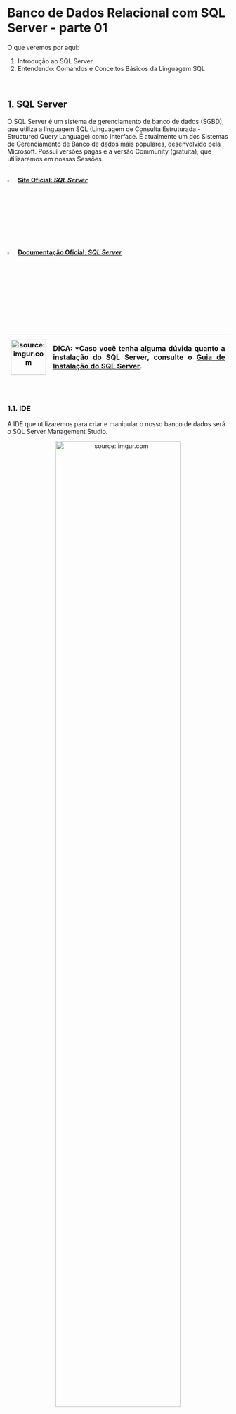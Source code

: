 <h1>Banco de Dados Relacional com SQL Server - parte 01</h1>




O que veremos por aqui:

1. Introdução ao SQL Server
2. Entendendo: Comandos e Conceitos Básicos da Linguagem SQL

<br />

<h2>1. SQL Server</h2>

O SQL Server é um sistema de gerenciamento de banco de dados (SGBD), que utiliza a linguagem SQL (Linguagem de Consulta Estruturada - Structured Query Language) como interface. É atualmente um dos Sistemas de Gerenciamento de Banco de dados mais populares, desenvolvido pela Microsoft. Possui versões pagas e a versão Community (gratuita), que utilizaremos em nossas Sessões.

<br />

<div align="left"><img src="https://i.imgur.com/S5RvRIb.png" title="source: imgur.com" width="4%"/> <a href="https://www.microsoft.com/pt-br/sql-server/sql-server-2022" target="_blank"><b>Site Oficial: <i>SQL Server</i></b></a></div>

<div align="left"><img src="https://i.imgur.com/S5RvRIb.png" title="source: imgur.com" width="4%"/> <a href="https://learn.microsoft.com/pt-br/sql/sql-server/what-s-new-in-sql-server-2022?view=sql-server-ver16" target="_blank"><b>Documentação Oficial: <i>SQL Server</i></b></a></div>

<br />

| <img src="https://i.imgur.com/RfjtOFi.png" title="source: imgur.com" width="80px"/> | <p align="justify"> **DICA:** *Caso você tenha alguma dúvida quanto a instalação do SQL Server, consulte o <a href="../00_ambiente/03_install_sql_server.md" target="_blank" />Guia de Instalação do SQL Server</a>. </p> |
| ------------------------------------------------------------ | ------------------------------------------------------------ |

<br />

<h3>1.1. IDE</h3>

A IDE que utilizaremos para criar e manipular o nosso banco de dados será o SQL Server Management Studio.

<div align="center"><img src="https://i.imgur.com/YdkmoPv.png" title="source: imgur.com" width="75%"/>
</div>

<br />

<div align="left"><img src="https://i.imgur.com/c3kUUoe.png" title="source: imgur.com" width="4%"/> <a href="https://learn.microsoft.com/en-us/sql/ssms/sql-server-management-studio-ssms?view=sql-server-ver16" target="_blank"><b>Documentação Oficial: <i>SQL Server Management Studio</i></b></a></div>

<br />

<h3>1.2. Criando o primeiro Banco de Dados</h3>

1. Uma vez que estamos no **SQL Server Management Studio** precisamos nos conectar com o **SQL Server**, através da tela abaixo:

<div align="center"><img src="https://i.imgur.com/27klobI.png" title="source: imgur.com" /></div>

2. Configure a sua conexão igual a imagem abaixo, alterando o item **Nome do servidor** para **localhost**:

<div align="center"><img src="https://i.imgur.com/ue0tGWa.png" title="source: imgur.com" /></div>

3.  Será aberta a janela principal do **SQL Server Management Studio**:

<div align="center"><img src="https://i.imgur.com/KjCzLoH.png" title="source: imgur.com" /></div>

4. Caso a janela de consultas (**SQLQuery1.sql**) não tenha sido aberta automaticamente, na Barra de Ferramentas do **SQL Server Management Studio**, clique no botão **Nova Consulta**:

<div align="center"><img src="https://i.imgur.com/gjdIRZ1.png" title="source: imgur.com" /></div>

5. Nesta janela (destacada com a cor verde), onde vamos criar as nossas instruções SQL.

<div align="center"><img src="https://i.imgur.com/IjIXRLb.png" title="source: imgur.com" /></div>

<br />

<h3>1.3. Executando consultas no SQL Server Management Studio</h3>



Para executar uma Query utilizaremos o comando Executar <img src="https://i.imgur.com/hY0lt5I.png" title="source: imgur.com" />, disponível na Barra de Ferramentas do **SQL Server Management Studio**:

<div align="center"><img src="https://i.imgur.com/3EXuyTV.png" title="source: imgur.com" /></div>

O Comando executar pode ser utilizado de duas formas diferentes:

1. Selecionando as linhas que você deseja executar;
2. Executando todas as linhas sequencialmente, caso você não selecione as linhas que você deseja executar.

<br />

| <img src="https://i.imgur.com/vVDBDG0.png" title="source: imgur.com" width="120px"/> | <div align="left"> **ALERTA DE BSM:** *Mantenha a Atenção aos Detalhes ao utilizar o comando Executar. O SQL não funciona da mesma forma que as Linguagens de Programação tradicionais. Cada instrução é única e o seu final é determinado pelo ponto e virgula (;). Na prática funciona como se fossem comandos do Terminal: Cada instrução faz uma ação e uma instrução nem sempre dependerá das instruções anteriores.* </div> |
| ------------------------------------------------------------ | ------------------------------------------------------------ |

<br />

<h3>1.4. Banco de Dados - Exemplo</h3>

Utilizaremos como Banco de dados guia do nosso aprendizado da Linguagem SQL, através do SQL Server, o Banco de dados **db_quitanda**. A Primeira tabela que vamos criar dentro do Banco **db_quitanda**, será a tabela **tb_produtos**, que possui a estrutura abaixo:

<div align="center"><img src="https://i.imgur.com/1IO9hPH.png" title="source: imgur.com" width="35%"/></div>

<br />

| <img src="https://i.imgur.com/vVDBDG0.png" title="source: imgur.com" width="120px"/> | <div align="left"> **ALERTA DE BSM:** *Mantenha a Atenção aos Detalhes ao utilizar a Linguagem SQL. Embora estejamos utilizando o Banco de dados SQL Server como ferramenta de aprendizado, a Linguagem SQL é universal para qualquer Banco de dados Relacional. É verdade que entre os SGBD's existem algumas sutis diferenças, mas na essência é a mesma Linguagem* </div> |
| ------------------------------------------------------------ | ------------------------------------------------------------ |

<br />

<h2><img src="https://i.imgur.com/ZL3AFqF.png" title="source: imgur.com" width="30px"/>Criar o Banco de dados</h2>



Na **Janela de Consultas**, digite e execute a query abaixo utilizando o botão <img src="https://i.imgur.com/hY0lt5I.png" title="source: imgur.com" />:

<h4>CREATE DATABASE</h4>

```sql
CREATE DATABASE db_quitanda;
```
A instrução **CREATE DATABASE** é um comando do tipo **DDL (Data Definition Language)**, utilizado para criar um Banco de dados.

> **Relembrando...**
>
> - **DML - Linguagem de Manipulação de Dados:** instruções DML indicam uma ação para o SGBD executar. Utilizados para recuperar,  inserir e modificar um registro no banco de dados. Seus principais  comandos são: **INSERT, DELETE, UPDATE e  SELECT;**
> - **DDL - Linguagem de Definição de Dados:** instruções  DDL são responsáveis pela criação, alteração e exclusão dos objetos no  banco de dados, ou seja, pela estrutura do Banco e suas Tabelas. Seus  principais comandos são: **CREATE DATABASE, CREATE TABLE, ALTER TABLE e DROP TABLE;**

Ao executar a consulta, será exibida a janela **Mensagens**, que tem como principal objetivo indicar se a query foi executada com sucesso ou não. Se o Banco de dados foi criado com sucesso, será exibida uma mensagem informando que a operação foi efetuada com sucesso, como mostra a imagem abaixo:

<div align="center"><img src="https://i.imgur.com/7x91TBl.png" title="source: imgur.com" /></div>

Um Banco de dados, só pode ser criado uma única vez, logo se você executar a instrução acima novamente, você receberá uma mensagem de erro, na janela de **Mensagens**, informando que o **Banco de dados já existe**:

<div align="center"><img src="https://i.imgur.com/e8xOow6.png" title="source: imgur.com" /></div>

Para visualizar o **Banco de Dados db_quitanda**, Na janela **Pesquisador de Objetos**, localizada no lado esquerdo da tela, selecione o servidor <img src="https://i.imgur.com/Uz7gUN4.png" title="source: imgur.com" />**localhost** e clique no botão **Atualizar** <img src="https://i.imgur.com/w0H9RB6.png" title="source: imgur.com" />.

<div align="center"><img src="https://i.imgur.com/ij7yMYl.png" title="source: imgur.com" /></div>

<br />

| <img src="https://i.imgur.com/RfjtOFi.png" title="source: imgur.com" width="100px"/> | <div align="left">**DICA:** *O comando atualizar só funciona se o Servidor do Banco de dados (localhost) estiver selecionado.* </div> |
| ------------------------------------------------------------ | ------------------------------------------------------------ |

<br />

Na mesma janela, clique no sinal de (**+**) ao lado do item **Banco de Dados**:

<div align="center"><img src="https://i.imgur.com/IOQZ0I4.png" title="source: imgur.com" width="50%"/></div>

Veremos o **Banco de Dados db_quitanda**:

<div align="center"><img src="https://i.imgur.com/AhI9XZC.png" title="source: imgur.com" width="50%"/></div>

> **Porque o nome db_quitanda?**
>
> - db é a abreviação de Data Base. Este prefixo é utilizado para indicar que se trata de uma Banco de dados.
> - quitanda é nome do Banco de dados.

<br />

<div align="left"><img src="https://i.imgur.com/38hZn7Z.png" title="source: imgur.com" width="25px"/> <a href="https://www.w3schools.com/sql/sql_create_db.asp" target="_blank"><b>Documentação: <i>Create database - W3Schools</i></b></a></div>

<br />

<h2><img src="https://i.imgur.com/ZL3AFqF.png" title="source: imgur.com" width="30px"/>Selecionando o Banco de Dados</h2>



Antes de criarmos nossa primeira tabela, é necessário indicar ao SQL Server em qual Banco de dados a tabela será criada. Para isso utilize a query abaixo, e em seguida selecione a query e execute através do comando <img src="https://i.imgur.com/hY0lt5I.png" title="source: imgur.com"/>.

<h4>USE</h4>

```sql
USE db_quitanda;
```

A instrução **USE** é um comando utilizado para selecionar um Banco de dados.

Ao executar a query, será exibida a seguinte mensagem:

<div align="center"><img src="https://i.imgur.com/7x91TBl.png" title="source: imgur.com" /></div>

Para confirmar se o Banco de dados está realmente selecionado, observe na **Barra de Ferramentas**, ao lado do botão **Executar**, se o nome do Banco de dados (**db_quitanda**), aparece conforme a imagem abaixo:

<div align="center"><img src="https://i.imgur.com/TgQIdaq.png" title="source: imgur.com" /></div>

Uma vez o Banco selecionado, agora podemos executar todos os comandos.

<br />

| <img src="https://i.imgur.com/RfjtOFi.png" title="source: imgur.com" width="100px"/> | <div align="left">**DICA:** *Evite erros no SQL. Selecione as instruções antes de clicar no botão executar.* </div> |
| ------------------------------------------------------------ | ------------------------------------------------------------ |

<br />

<div align="left"><img src="https://i.imgur.com/38hZn7Z.png" title="source: imgur.com" width="25px"/> <a href="https://learn.microsoft.com/pt-br/sql/t-sql/language-elements/use-transact-sql?view=sql-server-ver16" target="_blank"><b>Documentação: <i>Use - SQL Server</i></b></a></div>

<br />

<h2><img src="https://i.imgur.com/ZL3AFqF.png" title="source: imgur.com" width="30px"/> Criando nossa primeira Tabela</h2>



O processo para criação de uma tabela é bem simples, basta digitar a query abaixo, selecionar toda a query e em seguida executar através do botão <img src="https://i.imgur.com/hY0lt5I.png" title="source: imgur.com"/>.

<h4>CREATE TABLE</h4>

```sql
CREATE TABLE tb_produtos(
    Id BIGINT IDENTITY(1,1),
	Nome VARCHAR(255) NOT NULL,
	Quantidade INT,
    DataValidade DATE,
	Preco DECIMAL NOT NULL,
    PRIMARY KEY (id)
);
```

A instrução **CREATE TABLE** é um comando do tipo **DDL (Data Definition Language)**, utilizado para criar uma Tabela.

A clausula **IDENTITY** é um comando do tipo **DDL (Data Definition Language)** do SQL Server, utilizado para definir que um Atributo da Tabela será do tipo Auto Incremental, ou seja, a cada novo registro inserido na Tabela, este atributo receberá um número sequencial, **iniciando em 1 e incrementando de 1 em 1**. A clausula **IDENTITY** geralmente é utilizada no Atributo Chave Primária.

**Exemplo:**

- 1º registro = 1
- 2º registro = 2
- ...
- N registro = N

<br />

| <img src="https://i.imgur.com/RfjtOFi.png" title="source: imgur.com" width="100px"/> | <div align="left">**DICA:** *Em outros Bancos de Dados Relacionais, ao invés de utilizar a clausula **IDENTITY(1,1)**, utilizamos outras clausulas para definir a opção Auto Incremental. Veja alguns exemplos na tabela abaixo:* </div> |
| ------------------------------------------------------------ | ------------------------------------------------------------ |

<br />

| SGBD         | Clausula       |
| ------------ | -------------- |
| MySQL        | AUTO INCREMENT |
| Postgres SQL | SERIAL         |
| Oracle       | AUTO_INCREMENT |

<br />

A clausula **NOT NULL** é um comando do tipo **DDL (Data Definition Language)**, utilizado para definir que um Atributo da Tabela não pode receber o valor nulo.

A clausula **PRIMARY KEY** é um comando do tipo **DDL (Data Definition Language)**, utilizado para definir qual Atributo será a Chave Primária da Tabela..

> **Relembrando...**
>
> A **chave primária** é o que torna a linha ou o registro de uma tabela únicos. Geralmente, é utilizada uma sequência numérica  automática para a geração dessa chave para que ela não venha a se repetir. Nenhuma linha possuirá o mesmo valor na coluna que é chave  primária, ou seja, será um identificador único do registro.

Caso a query tenha sido executada corretamente, será exibida a mensagem abaixo:

<div align="center"><img src="https://i.imgur.com/7x91TBl.png" title="source: imgur.com" /></div>

Para visualizar a **Tabela tb_produtos no Banco de Dados db_quitanda**, na janela **Pesquisador de Objetos**, localizada no lado esquerdo da tela, selecione o servidor <img src="https://i.imgur.com/Uz7gUN4.png" title="source: imgur.com" />**localhost** e clique no botão **Atualizar** <img src="https://i.imgur.com/w0H9RB6.png" title="source: imgur.com" />.

<div align="center"><img src="https://i.imgur.com/ij7yMYl.png" title="source: imgur.com" /></div>

Na mesma janela, clique no sinal de (**+**) ao lado do item **Banco de Dados**:

<div align="center"><img src="https://i.imgur.com/IOQZ0I4.png" title="source: imgur.com" width="50%"/></div>

Clique no sinal de (**+**) ao lado do **Banco de Dados db_quitanda**:

<div align="center"><img src="https://i.imgur.com/jaom7Fv.png" title="source: imgur.com" width="50%"/></div>

Clique no sinal de (**+**) ao lado do item **Tabelas**:

<div align="center"><img src="https://i.imgur.com/SMHGqEw.png" title="source: imgur.com" width="50%"/></div>

Veremos a tabela **tb_produtos** dentro do **Banco de Dados db_quitanda**:

<div align="center"><img src="https://i.imgur.com/aQTK7jT.png" title="source: imgur.com" width="50%"/></div>

> **Porque o nome dbo.tb_produtos?**
>
> - **dbo** é a abreviação de Data Base Object. Este prefixo é utilizado para indicar que se trata de um Objeto do  Banco de dados.
> - **tb** é a abreviação de Table. Este prefixo é utilizado para indicar que se trata de uma Tabela do Banco de dados.
> - **produtos** é nome da Entidade (Tabela).

<br />

| <img src="https://i.imgur.com/vVDBDG0.png" title="source: imgur.com" width="120px"/> | <div align="left"> **ALERTA DE BSM:** *Mantenha a Atenção aos Detalhes ao criar as tabelas. Caso o comando USE, que seleciona Banco de dados atual, não seja executado antes do comando CREATE TABLE, o SQL Server retornará uma mensagem de erro indicando que o Banco de dados não foi selecionado ou criará a tabela em outro Banco de dados.* </div> |
| ------------------------------------------------------------ | ------------------------------------------------------------ |

<br />

<div align="left"><img src="https://i.imgur.com/38hZn7Z.png" title="source: imgur.com" width="25px"/> <a href="https://www.w3schools.com/sql/sql_create_table.asp" target="_blank"><b>Documentação: <i>Create Table - W3Schools</i></b></a></div>

<div align="left"><img src="https://i.imgur.com/38hZn7Z.png" title="source: imgur.com" width="25px"/> <a href="https://www.w3schools.com/sql/sql_primarykey.asp" target="_blank"><b>Documentação: <i>Primary Key - W3Schools</i></b></a></div>

<div align="left"><img src="https://i.imgur.com/38hZn7Z.png" title="source: imgur.com" width="25px"/> <a href="https://www.w3schools.com/sql/sql_autoincrement.asp" target="_blank"><b>Documentação: <i>SQL Auto Increment / Identity - W3Schools</i></b></a></div>

<div align="left"><img src="https://i.imgur.com/38hZn7Z.png" title="source: imgur.com" width="25px"/> <a href="https://www.w3schools.com/sql/sql_notnull.asp" target="_blank"><b>Documentação: <i>Clausula Not Null - W3Schools</i></b></a></div>

<br />

<h2><img src="https://i.imgur.com/ZL3AFqF.png" title="source: imgur.com" width="30px"/> Inserindo dados na Tabela</h2>



Uma vez que já temos a tabela criada, precisamos inserir dados (registros). Para inserir os dados, digite a sequência de instruções abaixo, seguindo a sintaxe/estrutura do código e em seguida selecione as linhas que contém os 6 produtos e execute a query utilizando o botão <img src="https://i.imgur.com/hY0lt5I.png" title="source: imgur.com" />.

<h4>INSERT INTO</h4>

```sql
INSERT INTO tb_produtos(Nome, Quantidade, DataValidade, Preco) 
VALUES ('Tomate', 100, '2023-12-15', 8.00);
INSERT INTO tb_produtos(Nome, Quantidade, DataValidade, Preco) 
VALUES ('Maçã', 20, '2023-12-15', 5.00);
INSERT INTO tb_produtos(Nome, Quantidade, DataValidade, Preco) 
VALUES ('Laranja', 50, '2023-12-15', 10.00);
INSERT INTO tb_produtos(Nome, Quantidade, DataValidade, Preco) 
VALUES ('Banana', 200, '2023-12-15', 12.00);
INSERT INTO tb_produtos(Nome, Quantidade, DataValidade, Preco) 
VALUES ('Uva', 1200, '2023-12-15', 30.00);
INSERT INTO tb_produtos(Nome, Quantidade, DataValidade, Preco) 
VALUES ('Pêra', 500, '2023-12-15', 2.99);
```

A instrução **INSERT INTO** é um comando do tipo **DML (Data Manipulation Language)**, utilizado para inserir dados em uma Tabela. **VALUES** faz parte da instrução **INSERT INTO** e tem a função de indicar quais valores serão inseridos na tabela.

No SQL Server, os Atributos do tipo **VARCHAR** e **DATE**, **devem ser escritos entre aspas simples (' ')**. Em outros Bancos de Dados Relacionais, como o MySQL e o Postgres SQL, **utilizamos aspas duplas (" ")**.

Após executar a query, se os dados dos produtos forem inseridos corretamente na tabela, será exibida a seguinte mensagem abaixo, indicando que os 6 registros fora inseridos na tabela:

<div align="center"><img src="https://i.imgur.com/VahBbzr.png" title="source: imgur.com" /></div>

<br>

| <img src="https://i.imgur.com/hOgWvSc.png" title="source: imgur.com" width="180px"/> | **IMPORTANTE:** Como definimos que o Atributo `Id` será chave primária (`PRIMARY KEY`) e será atualizado automaticamente de um em um a cada registro inserido, através da instrução `IDENTITY(1,1)`, não é necessário inserir um valor para o Atributo Id. |
| ------------------------------------------------------------ | :----------------------------------------------------------- |

<br />

Podemos escrever esta mesma instrução de uma forma mais simples, juntando todos os "VALUES" em uma única instrução:

```sql
INSERT INTO tb_produtos(Nome, Quantidade, DataValidade, Preco) 
values ('Tomate', 100, '2023-12-15', 8.00),
('Maçã', 20, '2023-12-15', 5.00),
('Laranja', 50, '2023-12-15', 10.00),
('Banana', 200, '2023-12-15', 12.00),
('Uva', 1200, '2023-12-15', 30.00),
('Pêra', 500, '2023-12-15', 2.99);
```

 <br />

| <img src="https://i.imgur.com/vVDBDG0.png" title="source: imgur.com" width="120px"/> | <div align="left"> **ALERTA DE BSM:** *Mantenha a Atenção aos Detalhes ao inserir dados nas tabelas. Diferente do comando CREATE TABLE, o comando INSERT INTO pode ser repetido quantas vezes você desejar, entretanto esta não é uma prática recomendada porque gera duplicidade de dados na tabela.* </div> |
| ------------------------------------------------------------ | ------------------------------------------------------------ |

<br />

<div align="left"><img src="https://i.imgur.com/38hZn7Z.png" title="source: imgur.com" width="25px"/> <a href="https://www.w3schools.com/sql/sql_insert.asp" target="_blank"><b>Documentação: <i>Insert Into - W3Schools</i></b></a></div>

<br />

<h2><img src="https://i.imgur.com/ZL3AFqF.png" title="source: imgur.com" width="30px"/> Selecionando dados da Tabela</h2>



Vamos fazer a nossa primeira consulta na Tabela **tb_produtos** e ver se os dados foram inseridos corretamente. Para consultar os dados, digite a instrução abaixo, em seguida selecione e execute a query utilizando o botão <img src="https://i.imgur.com/hY0lt5I.png" title="source: imgur.com" />:

<h4>SELECT</h4>

```sql
SELECT * FROM tb_produtos;
```

A instrução **SELECT** é um comando do tipo **DML (Data Manipulation Language)**, utilizado para selecionar dados em uma Tabela. 

A clausula **FROM** faz parte da instrução **SELECT** e tem a função de indicar em qual tabela os dados estão armazenados. O asterisco (*) indica que serão exibidas todas as colunas (atributos) da tabela.

O resultado da query será exibido logo abaixo:

<br>

<div align="center"><img src="https://i.imgur.com/OqIfujG.png" title="source: imgur.com" /></div>

<br>

Caso você deseje selecionar apenas um Atributo como por exemplo o **Nome**, basta substituir o **asterisco** ( * ) pelo nome do Atributo desejado. Para consultar os dados, digite a instrução abaixo, em seguida selecione e execute a query utilizando o botão <img src="https://i.imgur.com/hY0lt5I.png" title="source: imgur.com" />:

```sql
SELECT Nome FROM tb_produtos;
```

O resultado da query será exibido logo abaixo:

<div align="center"><img src="https://i.imgur.com/NK9vkQx.png" title="source: imgur.com" /></div>

Caso seja necessário mostrar dois ou mais Atributos, **utilize a vírgula** para separar os Atributos. Para consultar os dados, digite a instrução abaixo, em seguida selecione e execute a query utilizando o botão <img src="https://i.imgur.com/hY0lt5I.png" title="source: imgur.com" />:

```sql
SELECT Nome, Preco FROM tb_produtos;
```

O resultado da query será exibido logo abaixo:

<div align="center"><img src="https://i.imgur.com/cXuGFc2.png" title="source: imgur.com" /></div>

<br />

<div align="left"><img src="https://i.imgur.com/38hZn7Z.png" title="source: imgur.com" width="25px"/> <a href="https://www.w3schools.com/sql/sql_select.asp" target="_blank"><b>Documentação: <i>Select - W3Schools</i></b></a></div>

<br />

<h2><img src="https://i.imgur.com/ZL3AFqF.png" title="source: imgur.com" width="30px"/> Selecionando dados da Tabela com critérios de filtragem</h2>



Caso haja a necessidade de retornar apenas uma linha especifica, utilizarmos a cláusula `WHERE` seguido do Atributo que queremos filtrar. 

**Exemplo**: Desejamos retornar todas as informações do Produto cujo `Id` seja igual 1. Nesse caso executamos a seguinte query: 

<h4>WHERE</h4>

```sql
SELECT * FROM tb_produtos WHERE Id = 1;
```

A clausula **WHERE** faz parte da instrução **SELECT** e tem a função de indicar os critérios (filtros) para seleção dos dados. Neste exemplo foi utilizado o operador relacional de igualdade (=).

O resultado da query será exibido logo abaixo:

<div align="center"><img src="https://i.imgur.com/0TvtClq.png" title="source: imgur.com" /></div>

<br />

<div align="left"><img src="https://i.imgur.com/38hZn7Z.png" title="source: imgur.com" width="25px"/> <a href="https://www.w3schools.com/sql/sql_where.asp" target="_blank"><b>Documentação: <i>Where - W3Schools</i></b></a></div>

<br />

<h2><img src="https://i.imgur.com/ZL3AFqF.png" title="source: imgur.com" width="30px"/>Selecionando dados com os Operadores Relacionais</h2>



Caso haja a necessidade de retornar registros com base em comparações, basta utilizarmos o código `WHERE` junto com os **Operadores Relacionais**, informando o Atributo que será utilizado na comparação. 

| Operador | Descrição              |
| -------- | ---------------------- |
| **>**    | Maior do que           |
| **>=**   | Maior do que ou  igual |
| **<**    | Menor do que           |
| **<=**   | Menor do que ou igual  |
| **=**    | igual                  |
| **<>**   | diferente              |

**Exemplo**: Desejamos retornar todos os produtos que tenham preço acima de R$ 5,00. Nesse caso executamos a seguinte query:

<h4>WHERE com Operados Relacionais</h4>

```sql
SELECT * FROM tb_produtos WHERE Preco > 5.00;
```

O resultado da query será exibido logo abaixo:

<div align="center"><img src="https://i.imgur.com/xd6mMy1.png" title="source: imgur.com" /></div>

<br />

<div align="left"><img src="https://i.imgur.com/38hZn7Z.png" title="source: imgur.com" width="25px"/> <a href="https://www.w3schools.com/sql/sql_operators.asp" target="_blank"><b>Documentação: <i>Operadores - W3Schools</i></b></a></div>

<br />

<h2><img src="https://i.imgur.com/ZL3AFqF.png" title="source: imgur.com" width="30px"/>Selecionando dados com os Operadores Lógicos</h2>



Caso haja a necessidade de retornar um registro com base em um teste lógico (VERDADEIRO ou FALSO), basta utilizarmos o código `WHERE` junto com os **Operadores Lógicos**, informando o Atributo que será utilizado na comparação. 

| Operador | Descrição                                              |
| -------- | ------------------------------------------------------ |
| **AND**  | Verdadeiro somente se as 2 condições forem verdadeiras |
| **OR**   | Verdadeiro se pelo menos 1 condição for verdadeira     |
| **NOT**  | Negação (inverso)                                      |

**Exemplo**: Desejamos retornar todos os produtos cujo preço esteja acima de R$ 5,00 **E** a quantidade de itens no estoque seja inferior a 100. Nesse caso executamos a seguinte query:

<h4>WHERE com Operadores Lógicos</h4>

```sql
SELECT * FROM tb_produtos WHERE Preco > 5.00 AND Quantidade < 100;
```

O resultado da query será exibido logo abaixo:

<div align="center"><img src="https://i.imgur.com/JGhFZ83.png" title="source: imgur.com" /></div>

<br />

<div align="left"><img src="https://i.imgur.com/38hZn7Z.png" title="source: imgur.com" width="25px"/> <a href="https://www.w3schools.com/sql/sql_operators.asp" target="_blank"><b>Documentação: <i>Operadores - W3Schools</i></b></a></div>

<br />

<h2><img src="https://i.imgur.com/ZL3AFqF.png" title="source: imgur.com" width="5%"/> Modificando a Estrutura da Tabela - Modificando a estrutura de uma Coluna</h2>



O comando **ALTER** é um comando do tipo **DDL (Data Definition Language)**, utilizado para adicionar, excluir ou modificar as colunas (Atributos), em uma tabela existente, além de poder adicionar ou excluir restrições em uma tabela, como chave primária e/ou chaves estrangeiras. 

Observem o Produto Pêra:

```sql
SELECT * FROM tb_produtos WHERE Id = 6;
```

<br />

<div align="center"><img src="https://i.imgur.com/yVHFsuI.png" title="source: imgur.com" /></div>

Quando ele foi cadastrado, nós passamos o valor **R$ 2.99**, entretanto, o valor foi arredondado para **3** e as casas decimais não estão sendo exibidas. Por que?

A resposta é simples: Ao definirmos a estrutura da tabela, nós não indicamos para o tipo DECIMAL o numero de casas decimais:

<div align="center"><img src="https://i.imgur.com/MaOX9Bi.png" title="source: imgur.com" /></div>

Através do comando **ALTER**, nós vamos modificar a estrutura do Atributo **Preco** tenha 6 dígitos, sendo que 2 deles serão as casas decimais (1000.50). Nesse caso utilizaremos a seguinte query: 

<h4>ALTER TABLE - ALTER COLUMN</h4>

```sql
ALTER TABLE tb_produtos ALTER COLUMN Preco DECIMAL(6,2);
```

A clausula **ALTER COLUMN** faz parte do comando **ALTER** e tem a função de alterar a estrutura de um Atributo da Tabela.

<br />

| <img src="https://i.imgur.com/RfjtOFi.png" title="source: imgur.com" width="100px"/> | <div align="left">**DICA:** *Em outros Bancos de Dados Relacionais, ao invés de utilizar a clausula **ALTER COLUMN**, utilizamos outras clausulas para alterar a estrutura de um Atributo (coluna). Veja alguns exemplos na tabela abaixo:* </div> |
| ------------------------------------------------------------ | ------------------------------------------------------------ |

<br />

| SGBD         | Clausula     |
| ------------ | ------------ |
| MySQL        | MODIFY       |
| Postgres SQL | ALTER COLUMN |
| Oracle       | MODIFY       |

<br />

Observe que após esta alteração o Atributo Preco será exibido com as casas decimais:

```sql
SELECT * FROM tb_produtos;
```

<div align="center"><img src="https://i.imgur.com/yoyqtrr.png" title="source: imgur.com" /></div>

<br />

| <img src="https://i.imgur.com/L338M2G.png" title="source: imgur.com" width="120px"/> | **DESAFIO 01:** *Observe que mesmo corrigindo as casas decimais, o preço da Pêra continua arredondado para R$ 3.00. Como podemos corrigir o preço deste produto para R$ 2.99?* |
| ------------------------------------------------------------ | :----------------------------------------------------------- |

<br />

<div align="left"><img src="https://i.imgur.com/38hZn7Z.png" title="source: imgur.com" width="25px"/> <a href="https://www.w3schools.com/sql/sql_alter.asp" target="_blank"><b>Documentação: <i>Alter Table - W3Schools</i></b></a></div>

<br />

<h2><img src="https://i.imgur.com/ZL3AFqF.png" title="source: imgur.com" width="5%"/> Modificando a Estrutura da Tabela - Adicionando uma nova Coluna</h2>



Vamos continuar utilizando o comando **ALTER** para fazer mais algumas mudanças na estrutura da nossa tabela.

Imagine que esquecemos de adicionar o Atributo **Descrição** na nossa Tabela. Para inserir o novo Atributo executaremos a seguinte query: 

<h4>ALTER TABLE - ADD</h4>

```sql
ALTER TABLE tb_produtos ADD Descricao VARCHAR(255);
```

A clausula **ADD** faz parte do comando **ALTER** e tem a função de adicionar um novo Atributo na tabela.

Observe que após esta alteração o Atributo **Descricao** será exibido na tabela, com valores nulos:

```sql
SELECT * FROM tb_produtos;
```

<div align="center"><img src="https://i.imgur.com/rSOPDSh.png" title="source: imgur.com" /></div>

<br />

| <img src="https://i.imgur.com/L338M2G.png" title="source: imgur.com" width="80px"/> | **DESAFIO 02:** *Como podemos adicionar uma descrição diferente para cada produto?* |
| ------------------------------------------------------------ | :----------------------------------------------------------- |

<br />

<div align="left"><img src="https://i.imgur.com/38hZn7Z.png" title="source: imgur.com" width="25px"/> <a href="https://www.w3schools.com/sql/sql_alter.asp" target="_blank"><b>Documentação: <i>Alter Table - W3Schools</i></b></a></div>

<br />

<h2><img src="https://i.imgur.com/ZL3AFqF.png" title="source: imgur.com" width="30px"/> Atualizando dados na Tabela</h2>



Para atualizar os dados da tabela devemos utilizar o comando `Update` no registro que queremos atualizar. Para resolver os **Desafios 01 e 02**, utilizaremos o comando update. 

Um ponto importante a ser destacado em relação ao comando update é que podemos utilizá-lo de duas formas:

1. Alterar todos os registros com a mesma alteração, **prática esta que não é recomendada**. **Exemplo:** Alterar a data de validade de todos os produtos para 11/01/2024.
2. Alterar um ou um conjunto de registros específicos, definidos através da clausula **WHERE**, **prática esta que é a mais recomendada**. **Exemplo:** Alterar a data de validade do produto, cujo Id é igual a 1, para 11/01/2024.

<br />


| <img src="https://i.imgur.com/vVDBDG0.png" title="source: imgur.com" width="300px"/> | **ALERTA DE BSM:** *Mantenha a Atenção aos Detalhes ao construir a query update. Obrigatoriamente você DEVE COLOCAR o comando WHERE, pois caso contrário o SQL Server Management Studio irá atualizar TODOS OS REGISTROS, sem a possibilidade de desfazer a atualização incorreta.* |
| ------------------------------------------------------------ | :----------------------------------------------------------- |

<br />

<h4>UPDATE</h4>

**Solução - Desafio 01**

```sql
UPDATE tb_produtos SET Preco = 2.99 WHERE Id = 6;
```

A instrução **UPDATE** é um comando do tipo **DML (Data Manipulation Language)**, utilizado para alterar os dados em  um registro (linha) ou em um conjunto de registros (linhas), em uma Tabela, que atendam a um ou mais critérios. 

A clausula **SET** faz parte da instrução **UPDATE** e tem a função de indicar quais atributos serão alterados.

A clausula **WHERE** também faz parte da instrução **UPDATE** e tem a função de indicar os critérios (filtros) para seleção dos dados, que serão atualizados.

Observe que após executar a query acima, no Atributo Preco do produto cujo Id é igual a 6 (Pêra), o Preço foi alterado de R$ 3.00, para R$ 2.99:

```sql
SELECT * FROM tb_produtos WHERE Id = 6;
```

<div align="center"><img src="https://i.imgur.com/wjtwen1.png" title="source: imgur.com" /></div>

<br />

**Solução - Desafio 02:**

Para resolver o Desafio 02, teríamos que criar uma query UPDATE para cada Produto:

```sql
UPDATE tb_produtos SET Descricao = 'Tomate Italiano' WHERE Id = 1;
UPDATE tb_produtos SET Descricao = 'Maçã Verde' WHERE Id = 2;
UPDATE tb_produtos SET Descricao = 'Laranja Lima' WHERE Id = 3;
UPDATE tb_produtos SET Descricao = 'Banana Prata' WHERE Id = 4;
UPDATE tb_produtos SET Descricao = 'Uva Italiana' WHERE Id = 5;
UPDATE tb_produtos SET Descricao = 'Pêra Williams' WHERE Id = 6;
```

Observe que após executar as 6 queries acima, cada produto recebeu a sua própria descrição:

```sql
SELECT * FROM tb_produtos;
```

<div align="center"><img src="https://i.imgur.com/PvXV505.png" title="source: imgur.com" /></div>

<br />

**Update sem WHERE**

Todas as vezes que utilizarmos o comando **UPDATE** não podemos esquecer de utilizar a clausula **WHERE**, indicando quais registros serão alterados. Caso contrário, faremos um alteração que será aplicada em todos os registros do nossa tabela e esta alteração não poderá ser desfeita.

<br />

| <img src="https://i.imgur.com/oScAYGc.png" title="source: imgur.com" width="80px"/> | <div align="left"> **ATENÇÃO:** *Este comando é apenas um exemplo. Lembre-se que caso você o execute, a alteração não poderá ser desfeita e todos os produtos passarão a ter o mesmo preço*. A única forma de corrigir o preço, seria criar uma query para cada produto, assim como fizemos no Desafio 02.</div> |
| ------------------------------------------------------------ | ------------------------------------------------------------ |

<br />

```sql
UPDATE tb_produtos SET Preco = 5.00;
```

Observe que caso esta alteração no Atributo Preco seja efetuada, o preço de todos os produtos foram alterados para R$ 5.00:

```sql
SELECT * FROM tb_produtos;
```

<div align="center"><img src="https://i.imgur.com/kynhBcS.png" title="source: imgur.com" /></div>

<br />

<div align="left"><img src="https://i.imgur.com/38hZn7Z.png" title="source: imgur.com" width="25px"/> <a href="https://www.w3schools.com/sql/sql_update.asp" target="_blank"><b>Documentação: <i>Update - W3Schools</i></b></a></div>

<br />

<h2><img src="https://i.imgur.com/ZL3AFqF.png" title="source: imgur.com" width="30px"/> Apagando dados na Tabela</h2>



Para apagar um ou mais registros da tabela, utilizamos o comando `DELETE`.

Um ponto importante a ser destacado em relação ao comando delete é que podemos utilizá-lo de duas formas:

1. Apagar todos os registros de uma única vez, **prática esta que não é recomendada**. 
2. Apagar um ou um conjunto de registros específicos, definidos através da clausula **WHERE**, **prática esta que é a mais recomendada**. **Exemplo:** Excluir o produto, cujo Id é igual a 2.

<br />

| <img src="https://i.imgur.com/vVDBDG0.png" title="source: imgur.com" width="300px"/> | **ALERTA DE BSM:** *Mantenha a Atenção aos Detalhes ao construir a query delete, pois obrigatoriamente você DEVE COLOCAR o comando WHERE, pois caso contrário o SQL Server  irá APAGAR TODOS OS REGISTROS, sem a possibilidade de desfazer a operação.* |
| ------------------------------------------------------------ | :----------------------------------------------------------- |

<br />

<h4>DELETE</h4>

```sql
DELETE FROM tb_produtos WHERE Id = 2;
```

A instrução **DELETE** é um comando do tipo **DML (Data Manipulation Language)**, utilizado para excluir um registro (linha) ou em um conjunto de registros (linhas), em uma Tabela, que atendam a um ou mais critérios. 

A clausula **WHERE** também faz parte da instrução **DELETE** e tem a função de indicar os critérios (filtros) para seleção dos dados, que serão apagados.

Observe que após executar a query acima, o produto cujo Id é igual a 2 (Maçã), foi excluído e a consulta abaixo não retornará nada:

```sql
SELECT * FROM tb_produtos WHERE Id = 2;
```

<div align="center"><img src="https://i.imgur.com/V1bdLql.png" title="source: imgur.com" /></div>

Observe que ao executar a query abaixo (listar todos os produtos), o produto cujo Id é igual a 2 não existe mais:

```sql
SELECT * FROM tb_produtos;
```

<div align="center"><img src="https://i.imgur.com/5lEoVBj.png" title="source: imgur.com" /></div>

<br>

| <img src="https://i.imgur.com/hOgWvSc.png" title="source: imgur.com" width="180px"/> | **IMPORTANTE:** Uma vez que um registro (linha) foi excluído, o Id não poderá mais ser reutilizado. Lembre-se que o Id é a Chave Primária, o identificador único da tabela, que funciona como o RG: O número do RG não pode ser transferido para outra pessoa, da mesma forma é a Chave Primária. |
| ------------------------------------------------------------ | :----------------------------------------------------------- |

<br />

**Delete sem WHERE**

Todas as vezes que utilizarmos o comando **DELETE** não podemos esquecer de utilizar a clausula **WHERE**, indicando quais registros serão deletados. Caso contrário, todos os registros da nossa tabela serão apagados e esta alteração não poderá ser desfeita.

<br />

| <img src="https://i.imgur.com/oScAYGc.png" title="source: imgur.com" width="80px"/> | <div align="left"> **ATENÇÃO:** *Este comando é apenas um exemplo. Lembre-se que caso você o execute, a alteração não poderá ser desfeita e todos os produtos serão excluídos*. As únicas formas de recuperar seria cadastrar tudo novamente, entretanto os Ids seriam diferentes.</div> |
| ------------------------------------------------------------ | ------------------------------------------------------------ |

<br />

```sql
DELETE FROM tb_produtos;
```

Observe que caso esta exclusão seja efetuada, todos os produtos serão excluídos e a consulta abaixo não retornará nada:

```sql
SELECT * FROM tb_produtos;
```

<div align="center"><img src="https://i.imgur.com/V1bdLql.png" title="source: imgur.com" /></div>

<br />

<div align="left"><img src="https://i.imgur.com/38hZn7Z.png" title="source: imgur.com" width="25px"/> <a href="https://www.w3schools.com/sql/sql_delete.asp" target="_blank"><b>Documentação: <i>Delete - W3Schools</i></b></a></div>

<br />

<h2><img src="https://i.imgur.com/ZL3AFqF.png" title="source: imgur.com" width="5%"/> Modificando a Estrutura da Tabela - Excluindo uma Coluna</h2>



Vamos finalizar o comando **ALTER** para fazer mais uma alteração na estrutura da nossa tabela.

Imagine que o Atributo **Descrição** da nossa Tabela deixou de ser necessário e por isso vamos excluí-lo. Para remover o Atributo executaremos a seguinte query: 

<h4>ALTER TABLE - DROP</h4>

```sql
ALTER TABLE tb_produtos DROP COLUMN Descricao;
```

A clausula **DROP COLUMN** faz parte do comando **ALTER** e tem a função de remover um Atributo da tabela.

<br />

| <img src="https://i.imgur.com/RfjtOFi.png" title="source: imgur.com" width="100px"/> | <div align="left">**DICA:** *Em outros Bancos de Dados Relacionais, ao invés de utilizar a clausula **DROP COLUMN**, utilizamos outras clausulas para remover um Atributo (coluna). Veja alguns exemplos na tabela abaixo:* </div> |
| ------------------------------------------------------------ | ------------------------------------------------------------ |

<br />

| SGBD         | Clausula    |
| ------------ | ----------- |
| MySQL        | DROP        |
| Postgres SQL | DROP COLUMN |
| Oracle       | DROP        |

<br />

Observe que após esta alteração, o Atributo **Descricao** não será mais exibido na tabela e todos os seus dados também serão excluídos:

```sql
SELECT * FROM tb_produtos;
```

<div align="center"><img src="https://i.imgur.com/TZdSgbE.png" title="source: imgur.com" /></div>

<br />

<div align="left"><img src="https://i.imgur.com/38hZn7Z.png" title="source: imgur.com" width="25px"/> <a href="https://www.w3schools.com/sql/sql_alter.asp" target="_blank"><b>Documentação: <i>Alter Table - W3Schools</i></b></a></div>

<br />

<h2><img src="https://i.imgur.com/ZL3AFqF.png" title="source: imgur.com" width="5%"/> Modificando a Estrutura da Tabela - Definir a Chave Primária</h2>



Caso você tenha esquecido de criar a Chave Primária em uma tabela, utilize o comando abaixo:

```sql
ALTER TABLE tb_produtos ADD PRIMARY KEY (Id); 
```

A clausula **ADD PRIMARY KEY** faz parte do comando **ALTER** e tem a função de definir qual Atributo da tabela será a Chave Primária, caso você não tenha especificado na criação da tabela. Para definir a Chave Primária é necessário que o Atributo tenha sido criado na tabela. Caso ele não tenha sido criado, utilize o comando **ALTER TABLE** com a Cláusula **ADD**.

<br />

<div align="left"><img src="https://i.imgur.com/38hZn7Z.png" title="source: imgur.com" width="25px"/> <a href="https://www.w3schools.com/sql/sql_primarykey.ASP" target="_blank"><b>Documentação: <i>Alter Table - Primary Key - W3Schools</i></b></a></div>

<br />

<h2><img src="https://i.imgur.com/ZL3AFqF.png" title="source: imgur.com" width="5%"/> Modificando a Estrutura da Tabela - Apagando uma Tabela</h2>



Caso você precise apagar uma tabela, utilize o comando abaixo:

<br />

| <img src="https://i.imgur.com/oScAYGc.png" title="source: imgur.com" width="80px"/> | <div align="left"> **ATENÇÃO:** *Este comando é apenas um exemplo. Lembre-se que caso você o execute, a sua tabela será excluída e o comando não poderá ser desfeito.</div> |
| ------------------------------------------------------------ | ------------------------------------------------------------ |

<br />

```sql
DROP TABLE tb_produtos; 
```

<br />

<div align="left"><img src="https://i.imgur.com/38hZn7Z.png" title="source: imgur.com" width="25px"/> <a href="https://www.w3schools.com/sql/sql_drop_table.asp" target="_blank"><b>Documentação: <i>Drop Table - W3Schools</i></b></a></div>

<br />

<h2><img src="https://i.imgur.com/ZL3AFqF.png" title="source: imgur.com" width="5%"/>Apagando um Banco de dados</h2>



Caso você precise apagar um Banco de dados e todas as suas tabelas, utilize o comando abaixo:

<br />

| <img src="https://i.imgur.com/oScAYGc.png" title="source: imgur.com" width="80px"/> | <div align="left"> **ATENÇÃO:** *Este comando é apenas um exemplo. Lembre-se que caso você o execute, o seu Banco de dados será excluído e o comando não poderá ser desfeito.</div> |
| ------------------------------------------------------------ | ------------------------------------------------------------ |

<br />

```sql
DROP DATABASE db_quitanda; 
```

<br />

<div align="left"><img src="https://i.imgur.com/38hZn7Z.png" title="source: imgur.com" width="25px"/> <a href="https://www.w3schools.com/sql/sql_drop_db.asp" target="_blank"><b>Documentação: <i>Drop Database - W3Schools</i></b></a></div>

<br />

<h2>2. Salvando o Script SQL</h2>



Para Salvar o Script SQL, siga as instruções abaixo:

1. Na Barra de Ferramentas do SQL Server Management Studio, clique no botão <img src="https://i.imgur.com/Zka1MbL.png" title="source: imgur.com" /> (Salvar).

   <div align="center"><img src="https://i.imgur.com/PvzL9n2.png" title="source: imgur.com" /></div>

2. Será aberta a janela **Salvar Arquivo como**

3. Localize a pasta que você deseja Salvar o seu arquivo. No campo **Nome** informe o nome do arquivo e clique no botão **Salvar** para concluir o processo.

   <div align="center"><img src="https://i.imgur.com/KExNVjh.png" title="source: imgur.com" /></div>

<br /><br />

<div align="left"><a href="README.md"><img src="https://i.imgur.com/XMgF3gl.png" title="source: imgur.com" width="3%"/>Voltar</a></div>
